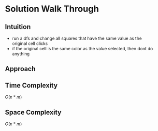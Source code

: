 # Solution Walk Through

## Intuition
- run a dfs and change all squares that have the same value as the original cell clicks
- if the original cell is the same color as the value selected, then dont do anything

## Approach


## Time Complexity
$O(n*m)$

## Space Complexity
$O(n*m)$



